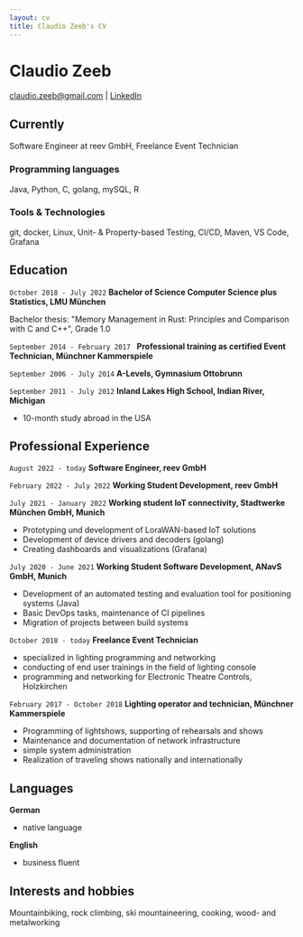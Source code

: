 ```yaml
---
layout: cv
title: Claudio Zeeb's CV
---
```

# Claudio Zeeb

<div id="webaddress">
<a href="mailto:claudio.zeeb@gmail.com">claudio.zeeb@gmail.com</a>
| <a href="https://www.linkedin.com/in/claudio-zeeb-0450a118a/">LinkedIn</a>
</div>


## Currently

Software Engineer at reev GmbH, Freelance Event Technician

### Programming languages

Java, Python, C, golang, mySQL, R

### Tools & Technologies

git, docker, Linux, Unit- & Property-based Testing, CI/CD, Maven, VS Code, Grafana 

## Education

`October 2018 - July 2022`
__Bachelor of Science Computer Science plus Statistics, LMU München__

Bachelor thesis: "Memory Management in Rust: Principles and Comparison with C and C++", Grade 1.0

`September 2014 - February 2017 `
__Professional training as certified Event Technician, Münchner Kammerspiele__

`September 2006 - July 2014`
__A-Levels, Gymnasium Ottobrunn__

`September 2011 - July 2012`
__Inland Lakes High School, Indian River, Michigan__

- 10-month study abroad in the USA
  
## Professional Experience

`August 2022 - today`
__Software Engineer, reev GmbH__

`February 2022 - July 2022`
__Working Student Development, reev GmbH__


`July 2021 - January 2022`
__Working student IoT connectivity, Stadtwerke München GmbH, Munich__
 - Prototyping und development of LoraWAN-based IoT solutions
 - Development of device drivers and decoders (golang) 
 - Creating dashboards and visualizations (Grafana)  

`July 2020 - June 2021`
__Working Student Software Development, ANavS GmbH, Munich__

- Development of an automated testing and evaluation tool for positioning systems (Java)
- Basic DevOps tasks, maintenance of CI pipelines 
- Migration of projects between build systems

`October 2018 - today`
__Freelance Event Technician__

- specialized in lighting programming and networking
- conducting of end user trainings in the field of lighting console
- programming and networking for Electronic Theatre Controls, Holzkirchen
  
`February 2017 - October 2018`
__Lighting operator and technician, Münchner Kammerspiele__

- Programming of lightshows, supporting of rehearsals and shows
- Maintenance and documentation of network infrastructure 
- simple system administration
- Realization of traveling shows nationally and internationally
 
## Languages
__German__ 

- native language 

__English__

- business fluent

## Interests and hobbies

Mountainbiking, rock climbing, ski mountaineering, cooking, wood- and metalworking

<!-- ### Footer

Last updated: April 2020 -->


